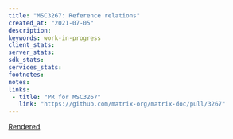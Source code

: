 ```yaml
---
title: "MSC3267: Reference relations"
created_at: "2021-07-05"
description:
keywords: work-in-progress
client_stats:
server_stats:
sdk_stats:
services_stats:
footnotes:
notes:
links:
 - title: "PR for MSC3267"
   link: "https://github.com/matrix-org/matrix-doc/pull/3267"
---
```

[Rendered](https://github.com/matrix-org/matrix-doc/blob/aggregations-references/proposals/3267-reference-relations.md)
